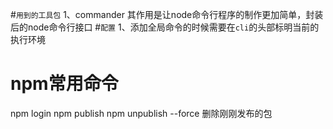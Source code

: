 #`用到的工具包`
   1、commander   其作用是让node命令行程序的制作更加简单，封装后的node命令行接口
#`配置`
   1、添加全局命令的时候需要在`cli`的头部标明当前的执行环境


# npm常用命令
   npm login
   npm publish
   npm unpublish --force  删除刚刚发布的包